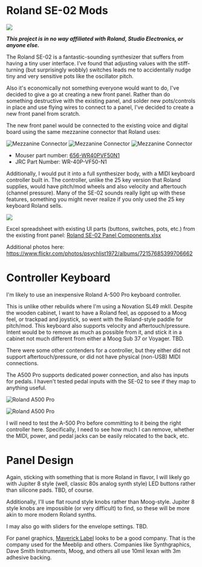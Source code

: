 # Roland SE-02 Mods

![](https://c1.staticflickr.com/5/4470/23565982808_7e845ae9a8_c.jpg)

___This project is in no way affiliated with Roland, Studio Electronics, or anyone else.___

The Roland SE-02 is a fantastic-sounding synthesizer that suffers from having a tiny user interface. I've found that adjusting values with the stiff-turning (but surprisingly wobbly) switches leads me to accidentally nudge tiny and very sensitive pots like the oscillator pitch. 

Also it's economically not something everyone would want to do, I've decided to give a go at creating a new front panel. Rather than do something destructive with the existing panel, and solder new pots/controls in place and use flying wires to connect to a panel, I've decided to create a new front panel from scratch.

The new front panel would be connected to the existing voice and digital board using the same mezzanine connector that Roland uses:

![Mezzanine Connector](https://c1.staticflickr.com/5/4397/37350883412_9683ebab33_c.jpg)
![Mezzanine Connector](https://c1.staticflickr.com/5/4467/23566663928_13495e024c_c.jpg)
![Mezzanine Connector](https://c1.staticflickr.com/5/4421/36748155763_2c035b64df_c.jpg)

* Mouser part number: [656-WR40PVF50N1](http://www.mouser.com/ProductDetail/JAE-Electronics/WR-40P-VF50-N1/)
* JRC Part Number: WR-40P-VF50-N1

Additionally, I would put it into a full synthesizer body, with a MIDI keyboard controller built in. The controller, unlike the 25 key version that Roland supplies, would have pitch/mod wheels and also velocity and aftertouch (channel pressure). Many of the SE-02 sounds really light up with these features, something you might never realize if you only used the 25 key keyboard Roland sells.

![](https://c1.staticflickr.com/5/4371/37371051356_6557153450_c.jpg)

Excel spreadsheet with existing UI parts (buttons, switches, pots, etc.) from the existing front panel:
[Roland SE-02 Panel Components.xlsx](Existing%20Panel/Roland%20SE-02%20Panel%20Components.xlsx)

Additional photos here:
https://www.flickr.com/photos/psychlist1972/albums/72157685399706662

# Controller Keyboard

I'm likely to use an inexpensive Roland A-500 Pro keyboard controller. 

This is unlike other rebuilds where I'm using a Novation SL49 mkII. Despite the wooden cabinet, I want to have a Roland feel, as opposed to a Moog feel, or trackpad and joystick, so went with the Roland-style paddle for pitch/mod. This keyboard also supports velocity and aftertouch/pressure. Intent would be to remove as much as possible from it, and stick it in a cabinet not much different from either a Moog Sub 37 or Voyager. TBD.

There were some other contenders for a controller, but they either did not support aftertouch/pressure, or did not have physical (non-USB) MIDI connections.

The A500 Pro supports dedicated power connection, and also has inputs for pedals. I haven't tested pedal inputs with the SE-02 to see if they map to anything useful.

![Roland A500 Pro](https://c1.staticflickr.com/5/4370/37161393360_3656193bc2_c.jpg)

![Roland A500 Pro](https://c1.staticflickr.com/5/4416/23566572048_f228d71372_c.jpg)

I will need to test the A-500 Pro before committing to it being the right controller here. Specifically, I need to see how much I can remove, whether the MIDI, power, and pedal jacks can be easily relocated to the back, etc.

# Panel Design

Again, sticking with something that is more Roland in flavor, I will likely go with Jupiter 8 style (well, classic 80s analog synth style) LED buttons rather than silicone pads. TBD, of course.

Additionally, I'll use flat round style knobs rather than Moog-style. Jupiter 8 style knobs are impossible (or very difficult) to find, so these will be more akin to more modern Roland synths. 

I may also go with sliders for the envelope settings. TBD.

For panel graphics, [Maverick Label](https://www.mavericklabel.com/products/graphic-overlay.html) looks to be a good company. That is the company used for the Meeblip and others. Companies like Synthgraphics, Dave Smith Instruments, Moog, and others all use 10mil lexan with 3m adhesive backing.


